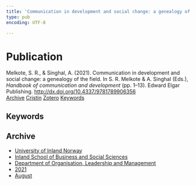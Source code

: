 ```yaml
---
title: 'Communication in development and social change: a genealogy of the field'
type: pub
encoding: UTF-8

---
```

<h1>Publication</h1>
<article id="csl-bib-container-QAI557LK" class="csl-bib-container">
  <div class="csl-bib-body"> <div class="csl-entry">Melkote, S. R., &#38; Singhal, A. (2021). Communication in development and social change: a genealogy of the field. In S. R. Melkote &#38; A. Singhal (Eds.), <i>Handbook of communication and development</i> (pp. 1–13). Edward Elgar Publishing. <a href="http://dx.doi.org/10.4337/9781789906356">http://dx.doi.org/10.4337/9781789906356</a></div> </div>
  <div class="csl-bib-buttons">
    <a href="#taxonomy-article-QAI557LK" alt="archive" class="csl-bib-button">Archive</a>
    <a href="https://app.cristin.no/results/show.jsf?id=1928526" alt="Cristin" class="csl-bib-button">Cristin</a>
    <a href="http://zotero.org/groups/5881554/items/QAI557LK" alt="Zotero" class="csl-bib-button">Zotero</a>
    <a href="#keywords-article-QAI557LK" alt="keywords" class="csl-bib-button">Keywords</a>
  </div>
  <div id="csl-bib-meta-container-QAI557LK"></div>
</article>
<div id="csl-bib-meta-QAI557LK" class="csl-bib-meta">
  <article id="keywords-article-QAI557LK" class="keywords-article">
    <h1>Keywords</h1>
    
  </article>
  <article id="taxonomy-article-QAI557LK" class="taxonomy-article">
    <h1>Archive</h1>
    <ul>
      <li>
        <a href="/en/archive/?key=3DCRN523">University of Inland Norway</a>
      </li>
      <li>
        <a href="/en/archive/?key=DU8Q9LN9">Inland School of Business and Social Sciences</a>
      </li>
      <li>
        <a href="/en/archive/?key=4LUWR3ZM">Department of Organisation, Leadership and Management</a>
      </li>
      <li>
        <a href="/en/archive/?key=8VQBC64H">2021</a>
      </li>
      <li>
        <a href="/en/archive/?key=L4PN3CBI">August</a>
      </li>
    </ul>
  </article>
</div>
